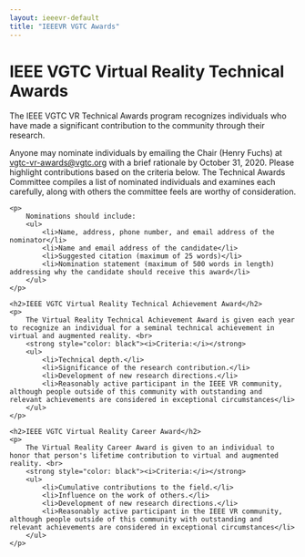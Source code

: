 ```yaml
---
layout: ieeevr-default
title: "IEEEVR VGTC Awards"
---
```


<div>
    <h1>IEEE VGTC Virtual Reality Technical Awards</h1>
    <p>
        The IEEE VGTC VR Technical Awards program recognizes individuals who have made a significant contribution to the community through their research.
    </p>
    <p>
        Anyone may nominate individuals by emailing the Chair (Henry Fuchs) at <a href="mailto:vgtc-vr-awards@vgtc.org">vgtc-vr-awards@vgtc.org</a> with a brief rationale by October 31, 2020. Please highlight contributions based on the criteria below. The Technical Awards Committee compiles a list of nominated individuals and examines each carefully, along with others the committee feels are worthy of consideration.
    </p>

    <p>
        Nominations should include:
        <ul>
            <li>Name, address, phone number, and email address of the nominator</li>
            <li>Name and email address of the candidate</li>
            <li>Suggested citation (maximum of 25 words)</li>
            <li>Nomination statement (maximum of 500 words in length) addressing why the candidate should receive this award</li>
        </ul>
    </p>

    <h2>IEEE VGTC Virtual Reality Technical Achievement Award</h2>
    <p>
        The Virtual Reality Technical Achievement Award is given each year to recognize an individual for a seminal technical achievement in virtual and augmented reality. <br>
        <strong style="color: black"><i>Criteria:</i></strong>
        <ul>
            <li>Technical depth.</li>
            <li>Significance of the research contribution.</li>
            <li>Development of new research directions.</li>
            <li>Reasonably active participant in the IEEE VR community, although people outside of this community with outstanding and relevant achievements are considered in exceptional circumstances</li>
        </ul>
    </p>

    <h2>IEEE VGTC Virtual Reality Career Award</h2>
    <p>
        The Virtual Reality Career Award is given to an individual to honor that person's lifetime contribution to virtual and augmented reality. <br>
        <strong style="color: black"><i>Criteria:</i></strong>
        <ul>
            <li>Cumulative contributions to the field.</li>
            <li>Influence on the work of others.</li>
            <li>Development of new research directions.</li>
            <li>Reasonably active participant in the IEEE VR community, although people outside of this community with outstanding and relevant achievements are considered in exceptional circumstances</li>
        </ul>
    </p>

</div>








<!-- OLDER VERSION

<div>
<h1> Nominate VGTC VR/AR Career &amp; Technical Achievement Awards </h1>

<p>
The IEEE VGTC Virtual and Augmented Reality Technical Awards program recognizes individuals who have made a significant contribution to the community through their research.
</p>

<p>
    The awards will be presented at the 2021 IEEE VR conference. 
</p>


<h3>Submissions</h3>

<p>
    Anyone may nominate individuals by completing the nomination form below or by emailing the Chair (Henry Fuchs) at <a href="mailto:vgtc-vr-awards@vgtc.org">vgtc-vr-awards@vgtc.org</a> with a brief nomination by October 31, 2020.
</p>

<p>
    Nomination form: <a href="https://forms.gle/KFH3SdfcVp5iUbik8">https://forms.gle/KFH3SdfcVp5iUbik8</a><br>
    Nomination criteria can be found here: <a href="https://bit.ly/2WYCdaa">https://bit.ly/2WYCdaa</a>    
</p>

<p>
    If you are sending a nomination by email, please include the following information:
    <ul>
        <li>The name and affiliation of the candidate;</li>
        <li>A brief summary of the individual’s technical achievement or career;</li>
        <li>CV or link webpage of the individual;</li>
    </ul>
</p>

<h3>Evaluation</h3>

<p>
All nominations will be reviewed by the IEEE VGTC Virtual and Augmented Reality Technical Awards Committee.    
</p>

<p>
    For past recipients please see the VGTC’s VR/AR awards webpage: <a href="http://vgtc.org/content/virtual-and-augmented-reality-technical-awards">http://vgtc.org/content/virtual-and-augmented-reality-technical-awards</a>
</p>

    
</div>
-->
